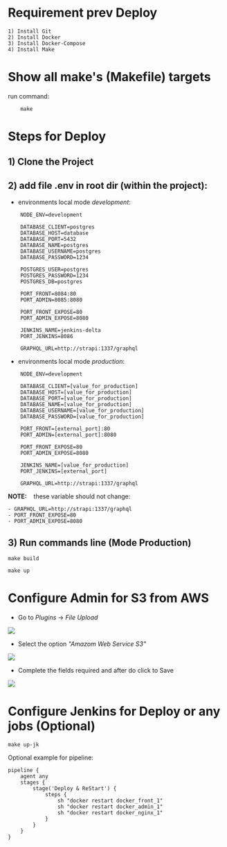 # Requirement prev Deploy

    1) Install Git
    2) Install Docker
    3) Install Docker-Compose
    4) Install Make

# Show all make's (Makefile) targets

run command:

```properties
    make
```

# Steps for Deploy

## 1) Clone the Project

## 2) add file .env in root dir (within the project):

- environments local mode *development*:

```properties
    NODE_ENV=development

    DATABASE_CLIENT=postgres
    DATABASE_HOST=database
    DATABASE_PORT=5432
    DATABASE_NAME=postgres
    DATABASE_USERNAME=postgres
    DATABASE_PASSWORD=1234

    POSTGRES_USER=postgres
    POSTGRES_PASSWORD=1234
    POSTGRES_DB=postgres

    PORT_FRONT=8084:80
    PORT_ADMIN=8085:8080

    PORT_FRONT_EXPOSE=80
    PORT_ADMIN_EXPOSE=8080

    JENKINS_NAME=jenkins-delta
    PORT_JENKINS=8086

    GRAPHQL_URL=http://strapi:1337/graphql
```

- environments local mode *production*:

```properties
    NODE_ENV=development

    DATABASE_CLIENT=[value_for_production]
    DATABASE_HOST=[value_for_production]
    DATABASE_PORT=[value_for_production]
    DATABASE_NAME=[value_for_production]
    DATABASE_USERNAME=[value_for_production]
    DATABASE_PASSWORD=[value_for_production]

    PORT_FRONT=[external_port]:80
    PORT_ADMIN=[external_port]:8080

    PORT_FRONT_EXPOSE=80
    PORT_ADMIN_EXPOSE=8080

    JENKINS_NAME=[value_for_production]
    PORT_JENKINS=[external_port]

    GRAPHQL_URL=http://strapi:1337/graphql
```

**NOTE:** &nbsp;&nbsp; these variable should not change:
```properties
- GRAPHQL_URL=http://strapi:1337/graphql
- PORT_FRONT_EXPOSE=80
- PORT_ADMIN_EXPOSE=8080
```
## 3) Run commands line (Mode Production)

```properties
make build
```

```properties
make up
```

# Configure Admin for S3 from AWS

- Go to *Plugins* -> *File Upload*

![](https://github.com/WulperStudio/delta-project/blob/master/doc/images/strapi1.png)

- Select the option *"Amazom Web Service S3"*

![](https://github.com/WulperStudio/delta-project/blob/master/doc/images/strapi2.png)

- Complete the fields required and after do click to Save

![](https://github.com/WulperStudio/delta-project/blob/master/doc/images/strapi3.png)


# Configure Jenkins for Deploy or any jobs (Optional)

```properties
make up-jk
```

Optional example for pipeline:

```properties
pipeline {
    agent any
    stages {
        stage('Deploy & ReStart') {
            steps {
                sh "docker restart docker_front_1"
                sh "docker restart docker_admin_1"
                sh "docker restart docker_nginx_1"
            }
        }
    }
}
```
